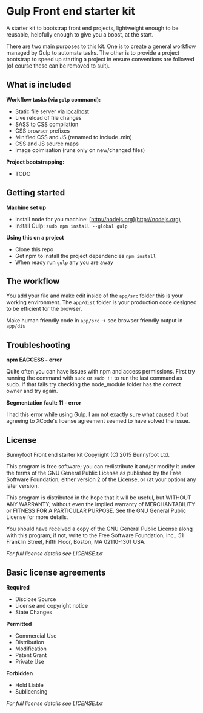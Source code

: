 Gulp Front end starter kit
=======

A starter kit to bootstrap front end projects, lightweight enough to be reusable, helpfully enough to give you a boost, at the start. 

There are two main purposes to this kit. One is to create a general workflow managed by Gulp to automate tasks. The other is to provide a project bootstrap to speed up starting a project in ensure conventions are followed (of course these can be removed to suit).

What is included
-----------

**Workflow tasks (via `gulp` command):**
 * Static file server via [localhost](http://localhost:3000)
 * Live reload of file changes
 * SASS to CSS compilation
 * CSS browser prefixes
 * Minified CSS and JS (renamed to include .min)
 * CSS and JS source maps
 * Image opimisation (runs only on new/changed files)

**Project bootstrapping:**
 * TODO

Getting started
-----------

 **Machine set up**
 * Install node for you machine: [http://nodejs.org](http://nodejs.org)
 * Install Gulp: `sudo npm install --global gulp`

 **Using this on a project**
 * Clone this repo
 * Get npm to install the project dependencies `npm install`
 * When ready run `gulp` any you are away

The workflow
-----------

You add your file and make edit inside of the `app/src` folder this is your working environment. The `app/dist` folder is your production code designed to be efficient for the browser.

Make human friendly code in `app/src` -> see browser friendly output in `app/dis`

Troubleshooting
-----------

**npm EACCESS - error**

Quite often you can have issues with npm and access permissions. First try running the command with `sudo` or `sudo !!` to run the last command as sudo. If that fails try checking the node_module folder has the correct owner and try again.

**Segmentation fault: 11 - error**

I had this error while using Gulp. I am not exactly sure what caused it but agreeing to XCode's license agreement seemed to have solved the issue.

License
-----------
  
Bunnyfoot Front end starter kit
Copyright (C) 2015 Bunnyfoot Ltd.

This program is free software; you can redistribute it and/or modify
it under the terms of the GNU General Public License as published by
the Free Software Foundation; either version 2 of the License, or
(at your option) any later version.

This program is distributed in the hope that it will be useful,
but WITHOUT ANY WARRANTY; without even the implied warranty of
MERCHANTABILITY or FITNESS FOR A PARTICULAR PURPOSE.  See the
GNU General Public License for more details.

You should have received a copy of the GNU General Public License along
with this program; if not, write to the Free Software Foundation, Inc.,
51 Franklin Street, Fifth Floor, Boston, MA 02110-1301 USA.

*For full license details see LICENSE.txt*

Basic license agreements
-----------

**Required**

* Disclose Source
* License and copyright notice
* State Changes

**Permitted**

* Commercial Use
* Distribution
* Modification
* Patent Grant
* Private Use

**Forbidden**

* Hold Liable
* Sublicensing

*For full license details see LICENSE.txt*


